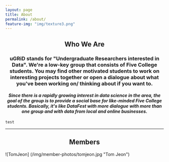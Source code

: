 ```yaml
---
layout: page
title: About
permalink: /about/
feature-img: "img/texture3.png"
---
```


<center><h2>
Who We Are
</h2></center>

<center><h3>
uGRiD stands for "Undergraduate Researchers interested in Data". We're a low-key group that consists of Five College students. You may find other motivated students to work on interesting projects together or open a dialogue about what you've been working on/ thinking about if you want to.
</h3></center>
  
  
<center><h4><i>
Since there is a rapidly growing interest in data science in the area, the goal of the group is to provide a social base for like-minded Five College students. Basically, it's like DataFest with more dialogue with more than one group and with data from local and online businesses.
</i></h4></center>

``
test
``

---

<center><h2>
Members
</h2></center>

![TomJeon] (/img/member-photos/tomjeon.jpg "Tom Jeon")
